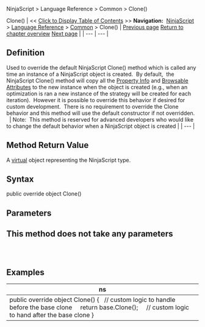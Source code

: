 ﻿
NinjaScript \> Language Reference \> Common \> Clone()

Clone()
| \<\< [Click to Display Table of Contents](clone.md) \>\> **Navigation:**     [NinjaScript](ninjascript.md) \> [Language Reference](language_reference_wip.md) \> [Common](common.md) \> Clone() | [Previous page](timezoneinfo.md) [Return to chapter overview](common.md) [Next page](description.md) |
| --- | --- |
## Definition
Used to override the default NinjaScript Clone() method which is called any time an instance of a NinjaScript object is created.  By default,  the NinjaScript Clone() method will copy all the [Property Info](https://msdn.microsoft.com/en-us/library/system.reflection.propertyinfo%28v=vs.110%29.aspx) and [Browsable Attributes](https://msdn.microsoft.com/en-us/library/system.componentmodel.browsableattribute%28v=vs.110%29.aspx) to the new instance when the object is created (e.g., when an optimization is ran a new instance of the strategy will be created for each iteration).  However it is possible to override this behavior if desired for custom development.  There is no requirement to override the Clone behavior and this method will use the default constructor if not overridden.  
 
| Note:  This method is reserved for advanced developers who would like to change the default behavior when a NinjaScript object is created |
| --- |

## Method Return Value
A [virtual](https://msdn.microsoft.com/en-us/library/9fkccyh4.aspx) object representing the NinjaScript type.
 
## Syntax
public override object Clone()
 
## Parameters
## This method does not take any parameters
## 
 
## Examples
| ns |
| --- |
| public override object Clone() {    // custom logic to handle before the base clone        return base.Clone();      // custom logic to hand after the base clone } |
